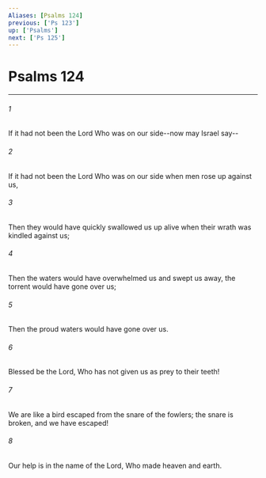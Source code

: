 ```yaml
---
Aliases: [Psalms 124]
previous: ['Ps 123']
up: ['Psalms']
next: ['Ps 125']
---
```

# Psalms 124

***














###### 1 






If it had not been the Lord Who was on our side--now may Israel say-- 













###### 2 






If it had not been the Lord Who was on our side when men rose up against us, 













###### 3 






Then they would have quickly swallowed us up alive when their wrath was kindled against us; 













###### 4 






Then the waters would have overwhelmed us and swept us away, the torrent would have gone over us; 













###### 5 






Then the proud waters would have gone over us. 













###### 6 






Blessed be the Lord, Who has not given us as prey to their teeth! 













###### 7 






We are like a bird escaped from the snare of the fowlers; the snare is broken, and we have escaped! 













###### 8 






Our help is in the name of the Lord, Who made heaven and earth.
